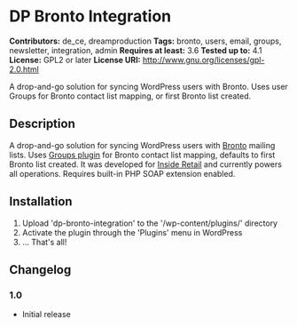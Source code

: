 # DP Bronto Integration #
**Contributors:** de_ce, dreamproduction
**Tags:** bronto, users, email, groups, newsletter, integration, admin
**Requires at least:** 3.6
**Tested up to:** 4.1
**License:** GPL2 or later
**License URI:** http://www.gnu.org/licenses/gpl-2.0.html

A drop-and-go solution for syncing WordPress users with Bronto. Uses user Groups for Bronto contact list mapping, or first Bronto list created.

## Description ##

A drop-and-go solution for syncing WordPress users with [Bronto](http://bronto.com) mailing lists. Uses [Groups plugin](https://wordpress.org/plugins/groups/) for Bronto contact list mapping, defaults to first Bronto list created. It was developed for [Inside Retail](http://insideretail.com.au) and currently powers all operations. Requires built-in PHP SOAP extension enabled.

## Installation ##

1. Upload 'dp-bronto-integration' to the '/wp-content/plugins/' directory
2. Activate the plugin through the 'Plugins' menu in WordPress
3. ... That's all!

## Changelog ##

### 1.0 ###

* Initial release
